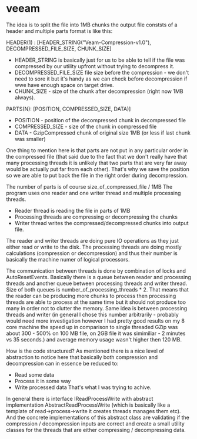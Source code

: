 # veeam
The idea is to split the file into 1MB chunks the output file conststs of a header and multiple parts format is like this:

HEADER(1) : [HEADER_STRING("Veam-Compression-v1.0"), DECOMPRESSED_FILE_SIZE, CHUNK_SIZE]
* HEADER_STRING is basically just for us to be able to tell if the file was compressed by our utility upfront without trying to decompress it.
* DECOMPRESSED_FILE_SIZE file size before the compression - we don't need to sore it but it's handy as we can check  before decompression if wwe have enough space on target drive.
* CHUNK_SIZE - size of the chunk after decompression (right now 1MB always).

PARTS(N): [POSITION, COMPRESSED_SIZE, DATA)]
* POSITION - position of the decompressed chunk in decompressed file
* COMPRESSED_SIZE - size of the chunk in compressed file 
* DATA - GzipCompressed chunk of original size 1MB (or less if last chunk was smaller)

One thing to mention here is that parts are not put in any particular order in the compressed file (that said due to the fact that we don't really have that many processing threads it is unlikely that two parts that are very far away would be actually put far from each other). 
That's why we save the position so we are able to put back the file in the right order during decompression.

The number of parts is of course size_of_compressed_file / 1MB
The program uses one reader and one writer thread and multiple processing threads.
* Reader thread is reading the file in parts of 1MB
* Processing threads are compressing or decompressing the chunks
* Writer thread writes the compressed/decompressed chunks into output file.

The reader and writer threads are doing pure IO operations as they just either read or write to the disk.
The processing threads are doing mostly calculations (compression or decompression) and thus their number is basically the machine numer of logical processors.

The communication between threads is done by combination of locks and AutoResetEvents.
Basically there is a queue between reader and processing threads and another queue between processing threads and writer thread.
Size of both queues is number_of_processing_threads * 2.
That means that the reader can be producing more chunks to process then processing threads are able to process at the same time but it should not produce too many in order not to clutter the memory. Same idea is between processing threads and writer (in general I chose this number arbitrarily - probably would need more investigation however I had pretty good results on my 8 core machine the speed up in comparison to single threaded GZip was about 300 - 500% on 100 MB file, on 2GB file it was simimiliar - 2 minutes vs 35 seconds.) and average memory usage wasn't higher then 120 MB.

How is the code structured?
As mentioned there is a nice level of abstraction to notice here that basically both compression and decompression can in essence be reduced to:
* Read some data
* Process it in some way
* Write processed data
That's what I was trying to achive.

In general there is interface IReadProcessWrite with abstract implementation AbstractReadProcessWrite (which is basically like a template of read->process->write it creates threads manages them etc). 
And the concrete implementations of this abstract class are validating if the compression / decompression inputs are correct and create a small utility classes for the threads that are either compressing / decompressing data.


